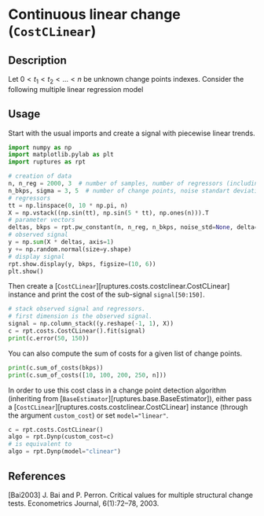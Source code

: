 # Continuous linear change (`CostCLinear`)

## Description

Let $0 < t_1 < t_2 < \dots < n$ be unknown change points indexes.
Consider the following multiple linear regression model


## Usage

Start with the usual imports and create a signal with piecewise linear trends.

```python
import numpy as np
import matplotlib.pylab as plt
import ruptures as rpt

# creation of data
n, n_reg = 2000, 3  # number of samples, number of regressors (including intercept)
n_bkps, sigma = 3, 5  # number of change points, noise standart deviation
# regressors
tt = np.linspace(0, 10 * np.pi, n)
X = np.vstack((np.sin(tt), np.sin(5 * tt), np.ones(n))).T
# parameter vectors
deltas, bkps = rpt.pw_constant(n, n_reg, n_bkps, noise_std=None, delta=(1, 3))
# observed signal
y = np.sum(X * deltas, axis=1)
y += np.random.normal(size=y.shape)
# display signal
rpt.show.display(y, bkps, figsize=(10, 6))
plt.show()
```

Then create a [`CostCLinear`][ruptures.costs.costclinear.CostCLinear] instance and print the cost of the sub-signal `signal[50:150]`.

```python
# stack observed signal and regressors.
# first dimension is the observed signal.
signal = np.column_stack((y.reshape(-1, 1), X))
c = rpt.costs.CostCLinear().fit(signal)
print(c.error(50, 150))
```

You can also compute the sum of costs for a given list of change points.

```python
print(c.sum_of_costs(bkps))
print(c.sum_of_costs([10, 100, 200, 250, n]))
```

In order to use this cost class in a change point detection algorithm (inheriting from [`BaseEstimator`][ruptures.base.BaseEstimator]), either pass a [`CostCLinear`][ruptures.costs.costclinear.CostCLinear] instance (through the argument `custom_cost`) or set `model="linear"`.

```python
c = rpt.costs.CostCLinear()
algo = rpt.Dynp(custom_cost=c)
# is equivalent to
algo = rpt.Dynp(model="clinear")
```

## References

<a id="Bai2003">[Bai2003]</a>
J. Bai and P. Perron. Critical values for multiple structural change tests. Econometrics Journal, 6(1):72–78, 2003.